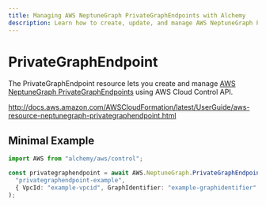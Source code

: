 ```yaml
---
title: Managing AWS NeptuneGraph PrivateGraphEndpoints with Alchemy
description: Learn how to create, update, and manage AWS NeptuneGraph PrivateGraphEndpoints using Alchemy Cloud Control.
---
```


# PrivateGraphEndpoint

The PrivateGraphEndpoint resource lets you create and manage [AWS NeptuneGraph PrivateGraphEndpoints](https://docs.aws.amazon.com/neptunegraph/latest/userguide/) using AWS Cloud Control API.

http://docs.aws.amazon.com/AWSCloudFormation/latest/UserGuide/aws-resource-neptunegraph-privategraphendpoint.html

## Minimal Example

```ts
import AWS from "alchemy/aws/control";

const privategraphendpoint = await AWS.NeptuneGraph.PrivateGraphEndpoint(
  "privategraphendpoint-example",
  { VpcId: "example-vpcid", GraphIdentifier: "example-graphidentifier" }
);
```

